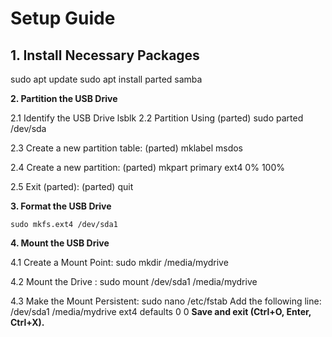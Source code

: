 # Setup Guide

## 1. Install Necessary Packages

sudo apt update
sudo apt install parted samba

**2. Partition the USB Drive**

2.1 Identify the USB Drive
  lsblk
2.2 Partition Using (parted)
   sudo parted /dev/sda
   
2.3 Create a new partition table:
(parted) mklabel msdos

2.4 Create a new partition:
(parted) mkpart primary ext4 0% 100%

2.5 Exit (parted):
(parted) quit

**3. Format the USB Drive**

    sudo mkfs.ext4 /dev/sda1

**4. Mount the USB Drive**

4.1 Create a Mount Point:
  sudo mkdir /media/mydrive

4.2 Mount the Drive :
  sudo mount /dev/sda1 /media/mydrive

4.3 Make the Mount Persistent:
  sudo nano /etc/fstab
    Add the following line:  
  /dev/sda1 /media/mydrive ext4 defaults 0 0
**Save and exit (Ctrl+O, Enter, Ctrl+X).**

